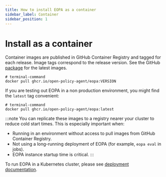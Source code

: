 ```yaml
---
title: How to install EOPA as a container
sidebar_label: Container
sidebar_position: 1
---
```


# Install as a container

Container images are published in GitHub Container Registry and tagged for each release. Image tags correspond to the release version.
See the GitHub [package](https://github.com/open-policy-agent/eopa/pkgs/container/enterprise-opa) for the latest images.

```shell
# terminal-command
docker pull ghcr.io/open-policy-agent/eopa:VERSION
```

If you are testing out EOPA in a non production environment, you might find the `latest` tag convenient:

```shell
# terminal-command
docker pull ghcr.io/open-policy-agent/eopa:latest
```

:::note
You can replicate these images to a registry nearer your cluster to reduce cold start times. This is especially important when:

- Running in an environment without access to pull images from GitHub Container Registry.
- Not using a long-running deployment of EOPA (for example, `eopa eval` in jobs).
- EOPA instance startup time is critical.
:::

To run EOPA in a Kubernetes cluster, please see [deployment documentation](/eopa/how-to/install/kubernetes).
